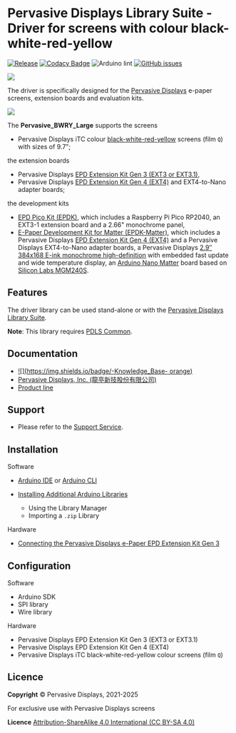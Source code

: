 # Pervasive Displays Library Suite - Driver for screens with colour black-white-red-yellow

[![Release](https://img.shields.io/github/v/release/pervasivedisplays/Pervasive_BWRY_Large)](https://github.com/pervasivedisplays/Pervasive_BWRY_Large/releases) [![Codacy Badge](https://app.codacy.com/project/badge/Grade/9f09780839f7479285cb931ffe4954d7)](https://app.codacy.com/gh/pervasivedisplays/Pervasive_BWRY_Large/dashboard?utm_source=gh&utm_Large=referral&utm_content=&utm_campaign=Badge_grade) ![Arduino lint](https://github.com/pervasivedisplays/Pervasive_BWRY_Large/actions/workflows/main.yml/badge.svg) [![GitHub issues](https://img.shields.io/github/issues/pervasivedisplays/PDLS_Basic)](https://github.com/pervasivedisplays/Pervasive_BWRY_Large/issues)

[![](https://img.shields.io/badge/-Knowledge_Base-orange)](https://docs.pervasivedisplays.com/knowledge/)

The driver is specifically designed for the [Pervasive Displays](https://www.pervasivedisplays.com) e-paper screens, extension boards and evaluation kits.

![](https://docs.pervasivedisplays.com/knowledge/img/Pervasive_Displays_logo_gray.png)

The **Pervasive_BWRY_Large** supports the screens

* Pervasive Displays iTC colour [black-white-red-yellow](https://www.pervasivedisplays.com/products/?_sft_product_colour=black-white-red-yellow) screens (film `Q`) with sizes of 9.7";

the extension boards

* Pervasive Displays [EPD Extension Kit Gen 3 (EXT3 or EXT3.1)](https://www.pervasivedisplays.com/product/epd-extension-kit-gen-3-EXT3/),
* Pervasive Displays [EPD Extension Kit Gen 4 (EXT4)](https://www.pervasivedisplays.com/product/epd-extension-kit-gen-4-EXT4/) and EXT4-to-Nano adapter boards;

the development kits

* [EPD Pico Kit (EPDK)](https://www.pervasivedisplays.com/product/epd-pico-kit-epdk/), which includes a Raspberry Pi Pico RP2040, an EXT3-1 extension board and a 2.66" monochrome panel,
* [E-Paper Development Kit for Matter (EPDK-Matter)](https://www.pervasivedisplays.com), which includes a Pervasive Displays [EPD Extension Kit Gen 4 (EXT4)](https://www.pervasivedisplays.com/product/epd-extension-kit-gen-4-EXT4/) and a Pervasive Displays EXT4-to-Nano adapter boards, a Pervasive Displays [2.9″ 384x168 E-ink monochrome high-definition](https://www.pervasivedisplays.com/product/2-9-e-ink-displays/) with embedded fast update and wide temperature display, an [Arduino Nano Matter](https://store.arduino.cc/pages/nano-matter) board based on [Silicon Labs MGM240S](https://www.silabs.com/wireless/zigbee/efr32mg24-series-2-modules).

## Features

The driver library can be used stand-alone or with the [Pervasive Displays Library Suite](https://pdls.pervasivedisplays.com/userguide/index.html). 

**Note**: This library requires [PDLS Common](https://github.com/PervasiveDisplays/PDLS_Common).

## Documentation

* [![](https://img.shields.io/badge/-Knowledge_Base-
orange)](https://docs.pervasivedisplays.com/knowledge/)
* [Pervasive Displays, Inc. (龍亭新技股份有限公司)](https://www.pervasivedisplays.com/)
* [Product line](https://www.pervasivedisplays.com/products/)

## Support

* Please refer to the [Support Service](https://www.pervasivedisplays.com/technical-support/).

## Installation

Software

* [Arduino IDE](https://www.arduino.cc/en/software) or [Arduino CLI](https://arduino.github.io/arduino-cli/)
* [Installing Additional Arduino Libraries](https://www.arduino.cc/en/guide/libraries)

    + Using the Library Manager
    + Importing a `.zip` Library

Hardware

* [Connecting the Pervasive Displays e-Paper EPD Extension Kit Gen 3](https://embeddedcomputing.weebly.com/connecting-the-e-paper-epd-extension-kit-gen-3.html)

## Configuration

Software

* Arduino SDK
* SPI library
* Wire library

Hardware

* Pervasive Displays EPD Extension Kit Gen 3 (EXT3 or EXT3.1)
* Pervasive Displays EPD Extension Kit Gen 4 (EXT4)
* Pervasive Displays iTC black-white-red-yellow colour screens (film `Q`)

## Licence

**Copyright** &copy; Pervasive Displays, 2021-2025

For exclusive use with Pervasive Displays screens

**Licence** [Attribution-ShareAlike 4.0 International (CC BY-SA 4.0)](./LICENCE.md)


